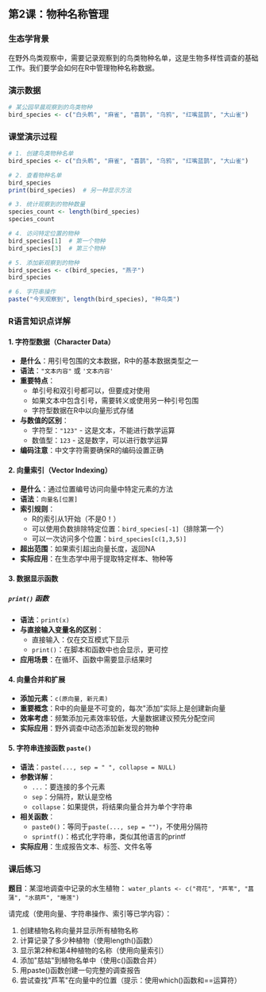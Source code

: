 
## 第2课：物种名称管理

### 生态学背景
在野外鸟类观察中，需要记录观察到的鸟类物种名单，这是生物多样性调查的基础工作。我们要学会如何在R中管理物种名称数据。

### 演示数据
```r
# 某公园早晨观察到的鸟类物种
bird_species <- c("白头鹎", "麻雀", "喜鹊", "乌鸦", "红嘴蓝鹊", "大山雀")
```

### 课堂演示过程
```r
# 1. 创建鸟类物种名单
bird_species <- c("白头鹎", "麻雀", "喜鹊", "乌鸦", "红嘴蓝鹊", "大山雀")

# 2. 查看物种名单
bird_species
print(bird_species)  # 另一种显示方法

# 3. 统计观察到的物种数量
species_count <- length(bird_species)
species_count

# 4. 访问特定位置的物种
bird_species[1]  # 第一个物种
bird_species[3]  # 第三个物种

# 5. 添加新观察到的物种
bird_species <- c(bird_species, "燕子")
bird_species

# 6. 字符串操作
paste("今天观察到", length(bird_species), "种鸟类")
```

### R语言知识点详解

#### 1. 字符型数据（Character Data）
- **是什么**：用引号包围的文本数据，R中的基本数据类型之一
- **语法**：`"文本内容"` 或 `'文本内容'`
- **重要特点**：
  - 单引号和双引号都可以，但要成对使用
  - 如果文本中包含引号，需要转义或使用另一种引号包围
  - 字符型数据在R中以向量形式存储
- **与数值的区别**：
  - 字符型：`"123"` - 这是文本，不能进行数学运算
  - 数值型：`123` - 这是数字，可以进行数学运算
- **编码注意**：中文字符需要确保R的编码设置正确

#### 2. 向量索引（Vector Indexing）
- **是什么**：通过位置编号访问向量中特定元素的方法
- **语法**：`向量名[位置]`
- **索引规则**：
  - R的索引从1开始（不是0！）
  - 可以使用负数排除特定位置：`bird_species[-1]`（排除第一个）
  - 可以一次访问多个位置：`bird_species[c(1,3,5)]`
- **超出范围**：如果索引超出向量长度，返回NA
- **实际应用**：在生态学中用于提取特定样本、物种等

#### 3. 数据显示函数
##### `print()` 函数
- **语法**：`print(x)`
- **与直接输入变量名的区别**：
  - 直接输入：仅在交互模式下显示
  - `print()`：在脚本和函数中也会显示，更可控
- **应用场景**：在循环、函数中需要显示结果时

#### 4. 向量合并和扩展
- **添加元素**：`c(原向量, 新元素)`
- **重要概念**：R中的向量是不可变的，每次"添加"实际上是创建新向量
- **效率考虑**：频繁添加元素效率较低，大量数据建议预先分配空间
- **实际应用**：野外调查中动态添加新发现的物种

#### 5. 字符串连接函数 `paste()`
- **语法**：`paste(..., sep = " ", collapse = NULL)`
- **参数详解**：
  - `...`：要连接的多个元素
  - `sep`：分隔符，默认是空格
  - `collapse`：如果提供，将结果向量合并为单个字符串
- **相关函数**：
  - `paste0()`：等同于`paste(..., sep = "")`，不使用分隔符
  - `sprintf()`：格式化字符串，类似其他语言的printf
- **实际应用**：生成报告文本、标签、文件名等

### 课后练习
**题目**：某湿地调查中记录的水生植物：
`water_plants <- c("荷花", "芦苇", "菖蒲", "水葫芦", "睡莲")`

请完成（使用向量、字符串操作、索引等已学内容）：
1. 创建植物名称向量并显示所有植物名称
2. 计算记录了多少种植物（使用length()函数）
3. 显示第2种和第4种植物的名称（使用向量索引）
4. 添加"慈姑"到植物名单中（使用c()函数合并）
5. 用paste()函数创建一句完整的调查报告
6. 尝试查找"芦苇"在向量中的位置（提示：使用which()函数和==运算符）
